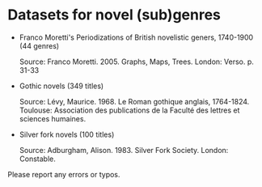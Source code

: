 Datasets for novel (sub)genres
==============================

*   Franco Moretti's Periodizations of British novelistic geners, 1740-1900 (44 genres)

    Source: Franco Moretti. 2005. Graphs, Maps, Trees. London: Verso. p. 31-33

*   Gothic novels (349 titles)

    Source: Lévy, Maurice. 1968. Le Roman gothique anglais, 1764-1824. Toulouse:
    Association des publications de la Faculté des lettres et sciences humaines.

*   Silver fork novels (100 titles)

    Source: Adburgham, Alison. 1983. Silver Fork Society. London: Constable.

Please report any errors or typos.
